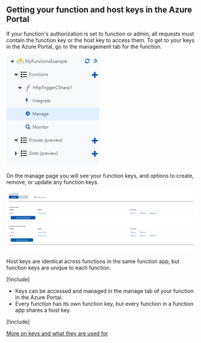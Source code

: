 ## Getting your function and host keys in the Azure Portal

If your function's authorization is set to function or admin, all requests must contain the function key or the host key to access them. To get to your keys in the Azure Portal, go to the management tab for the function.

![](../media/manage-tab.png)

On the manage page you will see your function keys, and options to create, remove, or update any function keys.

![](../media/manage-page.png)

Host keys are identical across functions in the same function app, but function keys are unique to each function.

[!include[](../includes/takeaways-heading.md)]

- Keys can be accessed and managed in the manage tab of your function in the Azure Portal.
- Every function has its own function key, but every function in a function app shares a host key.

[!include[](../includes/read-more-heading.md)]

[More on keys and what they are used for](https://docs.microsoft.com/en-us/azure/azure-functions/functions-bindings-http-webhook#keys)